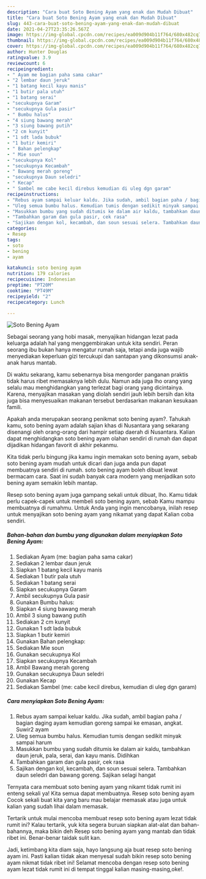 ```yaml
---
description: "Cara buat Soto Bening Ayam yang enak dan Mudah Dibuat"
title: "Cara buat Soto Bening Ayam yang enak dan Mudah Dibuat"
slug: 443-cara-buat-soto-bening-ayam-yang-enak-dan-mudah-dibuat
date: 2021-04-27T23:35:26.567Z
image: https://img-global.cpcdn.com/recipes/ea009d904b11f764/680x482cq70/soto-bening-ayam-foto-resep-utama.jpg
thumbnail: https://img-global.cpcdn.com/recipes/ea009d904b11f764/680x482cq70/soto-bening-ayam-foto-resep-utama.jpg
cover: https://img-global.cpcdn.com/recipes/ea009d904b11f764/680x482cq70/soto-bening-ayam-foto-resep-utama.jpg
author: Hunter Douglas
ratingvalue: 3.9
reviewcount: 6
recipeingredient:
- " Ayam me bagian paha sama cakar"
- "2 lembar daun jeruk"
- "1 batang kecil kayu manis"
- "1 butir pala utuh"
- "1 batang serai"
- "secukupnya Garam"
- "secukupnya Gula pasir"
- " Bumbu halus"
- "4 siung bawang merah"
- "3 siung bawang putih"
- "2 cm kunyit"
- "1 sdt lada bubuk"
- "1 butir kemiri"
- " Bahan pelengkap"
- " Mie soun"
- "secukupnya Kol"
- "secukupnya Kecambah"
- " Bawang merah goreng"
- "secukupnya Daun seledri"
- " Kecap"
- " Sambel me cabe kecil direbus kemudian di uleg dgn garam"
recipeinstructions:
- "Rebus ayam sampai keluar kaldu. Jika sudah, ambil bagian paha / bagian daging ayam kemudian goreng sampai ke emasan, angkat. Suwir2 ayam"
- "Uleg semua bumbu halus. Kemudian tumis dengan sedikit minyak sampai harum"
- "Masukkan bumbu yang sudah ditumis ke dalam air kaldu, tambahkan daun jeruk, pala, serai, dan kayu manis. Didihkan"
- "Tambahkan garam dan gula pasir, cek rasa"
- "Sajikan dengan kol, kecambah, dan soun sesuai selera. Tambahkan daun seledri dan bawang goreng. Sajikan selagi hangat"
categories:
- Resep
tags:
- soto
- bening
- ayam

katakunci: soto bening ayam 
nutrition: 179 calories
recipecuisine: Indonesian
preptime: "PT20M"
cooktime: "PT49M"
recipeyield: "2"
recipecategory: Lunch

---
```



![Soto Bening Ayam](https://img-global.cpcdn.com/recipes/ea009d904b11f764/680x482cq70/soto-bening-ayam-foto-resep-utama.jpg)

Sebagai seorang yang hobi masak, menyajikan hidangan lezat pada keluarga adalah hal yang menggembirakan untuk kita sendiri. Peran seorang ibu bukan hanya mengatur rumah saja, tetapi anda juga wajib menyediakan keperluan gizi tercukupi dan santapan yang dikonsumsi anak-anak harus mantab.

Di waktu  sekarang, kamu sebenarnya bisa mengorder panganan praktis tidak harus ribet memasaknya lebih dulu. Namun ada juga lho orang yang selalu mau menghidangkan yang terlezat bagi orang yang dicintainya. Karena, menyajikan masakan yang diolah sendiri jauh lebih bersih dan kita juga bisa menyesuaikan makanan tersebut berdasarkan makanan kesukaan famili. 



Apakah anda merupakan seorang penikmat soto bening ayam?. Tahukah kamu, soto bening ayam adalah sajian khas di Nusantara yang sekarang disenangi oleh orang-orang dari hampir setiap daerah di Nusantara. Kalian dapat menghidangkan soto bening ayam olahan sendiri di rumah dan dapat dijadikan hidangan favorit di akhir pekanmu.

Kita tidak perlu bingung jika kamu ingin memakan soto bening ayam, sebab soto bening ayam mudah untuk dicari dan juga anda pun dapat membuatnya sendiri di rumah. soto bening ayam boleh dibuat lewat bermacam cara. Saat ini sudah banyak cara modern yang menjadikan soto bening ayam semakin lebih mantap.

Resep soto bening ayam juga gampang sekali untuk dibuat, lho. Kamu tidak perlu capek-capek untuk membeli soto bening ayam, sebab Kamu mampu membuatnya di rumahmu. Untuk Anda yang ingin mencobanya, inilah resep untuk menyajikan soto bening ayam yang nikamat yang dapat Kalian coba sendiri.

<!--inarticleads1-->

##### Bahan-bahan dan bumbu yang digunakan dalam menyiapkan Soto Bening Ayam:

1. Sediakan  Ayam (me: bagian paha sama cakar)
1. Sediakan 2 lembar daun jeruk
1. Siapkan 1 batang kecil kayu manis
1. Sediakan 1 butir pala utuh
1. Sediakan 1 batang serai
1. Siapkan secukupnya Garam
1. Ambil secukupnya Gula pasir
1. Gunakan  Bumbu halus:
1. Siapkan 4 siung bawang merah
1. Ambil 3 siung bawang putih
1. Sediakan 2 cm kunyit
1. Gunakan 1 sdt lada bubuk
1. Siapkan 1 butir kemiri
1. Gunakan  Bahan pelengkap:
1. Sediakan  Mie soun
1. Gunakan secukupnya Kol
1. Siapkan secukupnya Kecambah
1. Ambil  Bawang merah goreng
1. Gunakan secukupnya Daun seledri
1. Gunakan  Kecap
1. Sediakan  Sambel (me: cabe kecil direbus, kemudian di uleg dgn garam)




<!--inarticleads2-->

##### Cara menyiapkan Soto Bening Ayam:

1. Rebus ayam sampai keluar kaldu. Jika sudah, ambil bagian paha / bagian daging ayam kemudian goreng sampai ke emasan, angkat. Suwir2 ayam
1. Uleg semua bumbu halus. Kemudian tumis dengan sedikit minyak sampai harum
1. Masukkan bumbu yang sudah ditumis ke dalam air kaldu, tambahkan daun jeruk, pala, serai, dan kayu manis. Didihkan
1. Tambahkan garam dan gula pasir, cek rasa
1. Sajikan dengan kol, kecambah, dan soun sesuai selera. Tambahkan daun seledri dan bawang goreng. Sajikan selagi hangat




Ternyata cara membuat soto bening ayam yang nikamt tidak rumit ini enteng sekali ya! Kita semua dapat membuatnya. Resep soto bening ayam Cocok sekali buat kita yang baru mau belajar memasak atau juga untuk kalian yang sudah lihai dalam memasak.

Tertarik untuk mulai mencoba membuat resep soto bening ayam lezat tidak rumit ini? Kalau tertarik, yuk kita segera buruan siapkan alat-alat dan bahan-bahannya, maka bikin deh Resep soto bening ayam yang mantab dan tidak ribet ini. Benar-benar taidak sulit kan. 

Jadi, ketimbang kita diam saja, hayo langsung aja buat resep soto bening ayam ini. Pasti kalian tiidak akan menyesal sudah bikin resep soto bening ayam nikmat tidak ribet ini! Selamat mencoba dengan resep soto bening ayam lezat tidak rumit ini di tempat tinggal kalian masing-masing,oke!.

